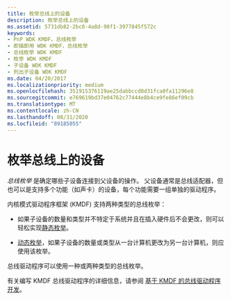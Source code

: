 ```yaml
---
title: 枚举总线上的设备
description: 枚举总线上的设备
ms.assetid: 5731db82-2bc8-4a8d-98f1-3977845f572c
keywords:
- PnP WDK KMDF，总线枚举
- 即插即用 WDK KMDF，总线枚举
- 总线枚举 WDK KMDF
- 枚举 WDK KMDF
- 子设备 WDK KMDF
- 列出子设备 WDK KMDF
ms.date: 04/20/2017
ms.localizationpriority: medium
ms.openlocfilehash: 351915376119ae25dabbccd8d31fca0fa11296e8
ms.sourcegitcommit: e769619bd37e04762c77444e8b4ce9fe86ef09cb
ms.translationtype: MT
ms.contentlocale: zh-CN
ms.lasthandoff: 08/31/2020
ms.locfileid: "89185055"
---
```

# <a name="enumerating-the-devices-on-a-bus"></a>枚举总线上的设备


*总线枚举* 是确定哪些子设备连接到父设备的操作。 父设备通常是总线适配器，但也可以是支持多个功能（如声卡）的设备，每个功能需要一组单独的驱动程序。

内核模式驱动程序框架 (KMDF) 支持两种类型的总线枚举：

-   如果子设备的数量和类型并不特定于系统并且在插入硬件后不会更改，则可以轻松实现[静态枚举](static-enumeration.md)。

-   [动态枚举](dynamic-enumeration.md)，如果子设备的数量或类型从一台计算机更改为另一台计算机，则应使用该枚举。

总线驱动程序可以使用一种或两种类型的总线枚举。

有关编写 KMDF 总线驱动程序的详细信息，请参阅 [基于 KMDF 的总线驱动程序开发](/previous-versions/windows/hardware/design/dn613892(v=vs.85))。

 

